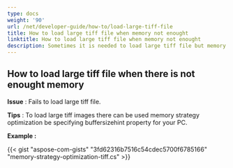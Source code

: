 ```yaml
---
type: docs
weight: '90'
url: /net/developer-guide/how-to/load-large-tiff-file
title: How to load large tiff file when memory not enought
linktitle: How to load large tiff file when memory not enought
description: Sometimes it is needed to load large tiff file but memory is not enought to process it.
---
```


**How to load large tiff file when there is not enought memory**
-----------------------------------------

**Issue** : Fails to load large tiff file.

**Tips** : To load large tiff images there can be used memory strategy optimization be specifying buffersizehint property for your PC.

**Example :**

{{< gist "aspose-com-gists" "3fd62316b7516c54cdec5700f6785166" "memory-strategy-optimization-tiff.cs" >}}
